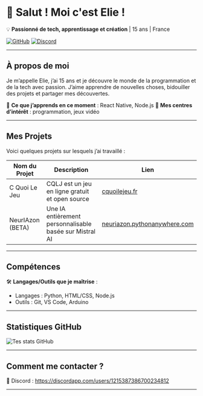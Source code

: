 # 👋 Salut ! Moi c'est Elie !

💡 **Passionné de tech, apprentissage et création** | 15 ans | France

[![GitHub](https://img.shields.io/badge/GitHub-Follow-black?logo=github)](https://github.com/Elicopter78)
[![Discord](https://img.shields.io/badge/Discord-Me-blue?logo=discord)](https://discordapp.com/users/1215387386700234812)

---

## À propos de moi
Je m’appelle Elie, j’ai 15 ans et je découvre le monde de la programmation et de la tech avec passion. J’aime apprendre de nouvelles choses, bidouiller des projets et partager mes découvertes.

🔹 **Ce que j’apprends en ce moment** : React Native, Node.js
🔹 **Mes centres d’intérêt** : programmation, jeux vidéo

---

## Mes Projets
Voici quelques projets sur lesquels j’ai travaillé :

| Nom du Projet         | Description                          | Lien |
|-----------------------|--------------------------------------|----------------------|
| C Quoi Le Jeu     | CQLJ est un jeu en ligne gratuit et open source      | [cquoilejeu.fr](https://cquoilejeu.fr)          |
| NeurIAzon (BETA)     | Une IA entièrement personnalisable basée sur Mistral AI                   | [neuriazon.pythonanywhere.com](https://neuriazon.pythonanywhere.com)          |

---

## Compétences
🛠 **Langages/Outils que je maîtrise** :
- Langages : Python, HTML/CSS, Node.js
- Outils : Git, VS Code, Arduino

---

## Statistiques GitHub
![Tes stats GitHub](https://github-readme-stats.vercel.app/api?username=Elicopter78)

---

## Comment me contacter ?
💬 Discord : https://discordapp.com/users/1215387386700234812

---
